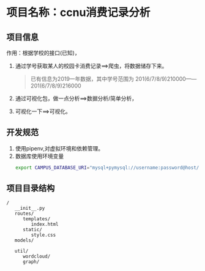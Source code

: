 # 项目名称：ccnu消费记录分析

## 项目信息

作用：根据学校的接口(已知)，

1. 通过学号获取某人的校园卡消费记录==>爬虫，将数据储存下来。
   
   >已有信息为2019一年数据，其中学号范围为  201(6/7/8/9)210000——201(6/7/8/9)216000

2. 通过可视化包，做一点分析==>数据分析/简单分析，

3. 可视化一下==>可视化。


## 开发规范

1. 使用pipenv,对虚拟环境和依赖管理。
2. 数据库使用环境变量
   ```bash
   export CAMPUS_DATABASE_URI="mysql+pymysql://username:password@host/dbname"
   ```

## 项目目录结构

```
/
   __init__.py
   routes/
      templates/
         index.html
      static/
         style.css
   models/
   
   util/
      wordcloud/
      graph/
```

